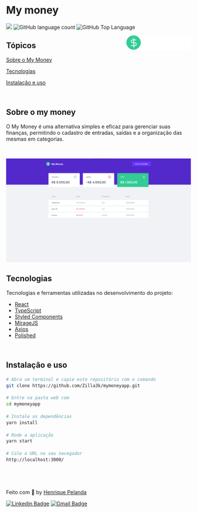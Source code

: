 # My money

<p>
  <img src="https://img.shields.io/badge/made%20by-HENRIQUE%20PELANDA-ff512f?style=flat-square">
  <img alt="GitHub language count" src="https://img.shields.io/github/languages/count/zilla3k/mymoneyapp?color=ff512f&style=flat-square">
  <img alt="GitHub Top Language" src="https://img.shields.io/github/languages/top/zilla3k/mymoneyapp?color=ff512f&style=flat-square">
</p>

<img align="right" src="/src/assets/logo.svg " width="35%" alt="my money">

## Tópicos

[Sobre o My Money](#sobre-o-my-money)

[Tecnologias](#tecnologias)

[Instalação e uso](#instalação-e-uso)

<br>

## Sobre o my money

O My Money é uma alternativa simples e eficaz para gerenciar suas finanças, permitindo o cadastro de entradas, saídas e a organização das mesmas em categorias.

<br>

<p align="center">
  <img src=".github/cover.png" alt="Página inicial">
</p>

## Tecnologias

Tecnologias e ferramentas utilizadas no desenvolvimento do projeto:

- [React](https://reactjs.org/)
- [TypeScript](https://www.typescriptlang.org/)
- [Styled Components](https://styled-components.com/)
- [MirageJS](https://miragejs.com/)
- [Axios](https://github.com/axios/axios)
- [Polished](https://polished.js.org/)

<br>

## Instalação e uso

```bash
# Abra um terminal e copie este repositório com o comando
git clone https://github.com/Zilla3k/mymoneyapp.git

# Entre na pasta web com
cd mymoneyapp

# Instale as dependências
yarn install

# Rode a aplicação
yarn start

# Cole o URL no seu navegador
http://localhost:3000/
```

## <br>

Feito com :orange_heart: by [Henrique Pelanda](https://github.com/zilla3k)

[![Linkedin Badge](https://img.shields.io/badge/-Henrique%20Pelanda-ff512f?style=flat-square&logo=Linkedin&logoColor=white&link=https://www.linkedin.com/in/henrique-pelanda/)](https://www.linkedin.com/in/henrique-pelanda/)
[![Gmail Badge](https://img.shields.io/badge/-henriquepelanda.web@gmail.com-ff512f?style=flat-square&logo=Gmail&logoColor=white&link=mailto:henriquepelanda.web@gmail.com)](mailto:henriquepelanda.web@gmail.com)
